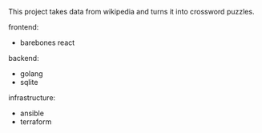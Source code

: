 This project takes data from wikipedia and turns it into crossword puzzles.

frontend:
- barebones react

backend:
- golang
- sqlite

infrastructure:
- ansible
- terraform